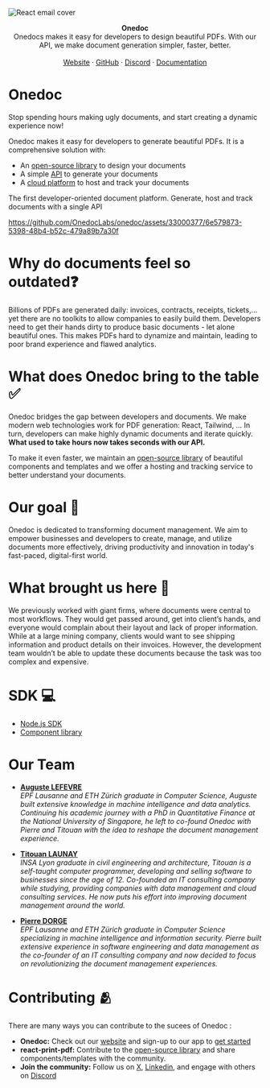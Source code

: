 ![React email cover](https://pbs.twimg.com/profile_banners/1733139456645795840/1705969228/1500x500)

<div align="center"><strong>Onedoc</strong></div>
<div align="center">Onedocs makes it easy for developers to design beautiful PDFs. With our API, we make document generation simpler, faster, better.</div>
<br />
<div align="center">
<a href="https://www.onedoclabs.com/">Website</a> 
<span> · </span>
<a href="https://github.com/OnedocLabs/react-print">GitHub</a> 
<span> · </span>
<a href="https://discord.com/invite/uRJE6e2rgr">Discord</a>
<span> · </span>
<a href="https://docs.onedoclabs.com">Documentation</a>
</div>

# Onedoc
Stop spending hours making ugly documents, and start creating a dynamic experience now!

Onedoc makes it easy for developers to generate beautiful PDFs. It is a comprehensive solution with:

* An [open-source library](https://github.com/OnedocLabs/react-print-pdf) to design your documents
* A simple [API](https://docs.onedoclabs.com/api-reference/introduction) to generate your documents
* A [cloud platform](https://app.onedoclabs.com/) to host and track your documents


The first developer-oriented document platform. Generate, host and track documents with a single API


https://github.com/OnedocLabs/onedoc/assets/33000377/6e579873-5398-48b4-b52c-479a89b7a30f


# Why do documents feel so outdated❓

Billions of PDFs are generated daily: invoices, contracts, receipts, tickets,… yet there are no toolkits to allow companies to easily build them. Developers need to get their hands dirty to produce basic documents - let alone beautiful ones. This makes PDFs hard to dynamize and maintain, leading to poor brand experience and flawed analytics.

# What does Onedoc bring to the table ✅ 
Onedoc bridges the gap between developers and documents. We make modern web technologies work for PDF generation: React, Tailwind, … In turn, developers can make highly dynamic documents and iterate quickly. **What used to take hours now takes seconds with our API.**

To make it even faster, we maintain an [open-source library](https://github.com/OnedocLabs/react-print-pdf) of beautiful components and templates and we offer a hosting and tracking service to better understand your documents.

# Our goal 🎯

Onedoc is dedicated to transforming document management. We aim to empower businesses and developers to create, manage, and utilize documents more effectively, driving productivity and innovation in today's fast-paced, digital-first world.

# What brought us here 🧐

We previously worked with giant firms, where documents were central to most workflows. They would get passed around, get into client’s hands, and everyone would complain about their layout and lack of proper information. While at a large mining company, clients would want to see shipping information and product details on their invoices. However, the development team wouldn’t be able to update these documents because the task was too complex and expensive.

# SDK 💻

- [Node.js SDK](https://www.npmjs.com/package/@onedoc/client)
- [Component library](https://www.npmjs.com/package/@onedoc/react-print)

# Our Team


- **[Auguste LEFEVRE](https://www.linkedin.com/in/augustelefevre/)**  
  *EPF Lausanne and ETH Zürich graduate in Computer Science, Auguste built extensive knowledge in machine intelligence and data analytics. Continuing his academic journey with a PhD in Quantitative Finance at the National University of Singapore, he left to co-found Onedoc with Pierre and Titouan with the idea to reshape the document management experience.*

- **[Titouan LAUNAY](https://www.linkedin.com/in/titouan-launay/)**  
  *INSA Lyon graduate in civil engineering and architecture, Titouan is a self-taught computer programmer, developing and selling software to businesses since the age of 12. Co-founded an IT consulting company while studying, providing companies with data management and cloud consulting services. He now puts his effort into improving document management around the world.*

- **[Pierre DORGE](https://www.linkedin.com/in/pierre-dorge-3372bb16a/)**  
  *EPF Lausanne and ETH Zürich graduate in Computer Science specializing in machine intelligence and information security. Pierre built extensive experience in software engineering and data management as the co-founder of an IT consulting company and now decided to focus on revolutionizing the document management experiences.*

# Contributing 🫂
There are many ways you can contribute to the sucees of Onedoc :

* **Onedoc:** Check out our [website](https://www.onedoclabs.com/) and sign-up to our app to [get started](https://app.onedoclabs.com/)
* **react-print-pdf:** Contribute to the [open-source library](https://github.com/OnedocLabs/react-print-pdf) and share components/templates with the community.
* **Join the community:** Follow us on [X](https://twitter.com/Onedoclabs), [Linkedin](https://www.linkedin.com/company/onedoclabs/), and engage with others on [Discord](https://discord.com/invite/uRJE6e2rgr)

